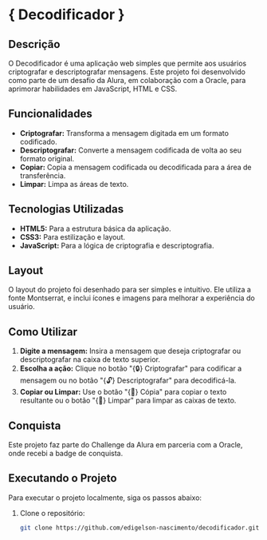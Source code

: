 # { Decodificador }

## Descrição

O Decodificador é uma aplicação web simples que permite aos usuários criptografar e descriptografar mensagens. Este projeto foi desenvolvido como parte de um desafio da Alura, em colaboração com a Oracle, para aprimorar habilidades em JavaScript, HTML e CSS.

## Funcionalidades

- **Criptografar:** Transforma a mensagem digitada em um formato codificado.
- **Descriptografar:** Converte a mensagem codificada de volta ao seu formato original.
- **Copiar:** Copia a mensagem codificada ou decodificada para a área de transferência.
- **Limpar:** Limpa as áreas de texto.

## Tecnologias Utilizadas

- **HTML5:** Para a estrutura básica da aplicação.
- **CSS3:** Para estilização e layout.
- **JavaScript:** Para a lógica de criptografia e descriptografia.

## Layout

O layout do projeto foi desenhado para ser simples e intuitivo. Ele utiliza a fonte Montserrat, e inclui ícones e imagens para melhorar a experiência do usuário.

## Como Utilizar

1. **Digite a mensagem:** Insira a mensagem que deseja criptografar ou descriptografar na caixa de texto superior.
2. **Escolha a ação:** Clique no botão "{🔒} Criptografar" para codificar a mensagem ou no botão "{🔓} Descriptografar" para decodificá-la.
3. **Copiar ou Limpar:** Use o botão "{📝} Cópia" para copiar o texto resultante ou o botão "{🧹} Limpar" para limpar as caixas de texto.

## Conquista

Este projeto faz parte do Challenge da Alura em parceria com a Oracle, onde recebi a badge de conquista.

## Executando o Projeto

Para executar o projeto localmente, siga os passos abaixo:

1. Clone o repositório:
   ```bash
   git clone https://github.com/edigelson-nascimento/decodificador.git
